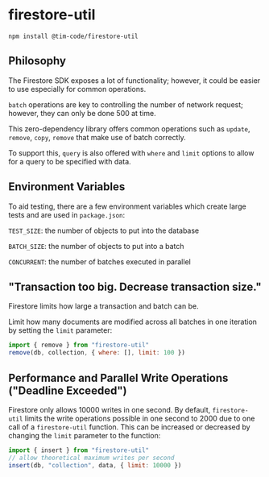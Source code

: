 # firestore-util

```
npm install @tim-code/firestore-util
```

## Philosophy

The Firestore SDK exposes a lot of functionality; however, it could be easier to use especially for common operations.

`batch` operations are key to controlling the number of network request; however, they can only be done 500 at time.

This zero-dependency library offers common operations such as `update`, `remove`, `copy`, `remove` that make use of batch correctly.

To support this, `query` is also offered with `where` and `limit` options to allow for a query to be specified with data.

## Environment Variables

To aid testing, there are a few environment variables which create large tests and are used in `package.json`:

`TEST_SIZE`: the number of objects to put into the database

`BATCH_SIZE`: the number of objects to put into a batch

`CONCURRENT`: the number of batches executed in parallel

## "Transaction too big. Decrease transaction size."

Firestore limits how large a transaction and batch can be.

Limit how many documents are modified across all batches in one iteration by setting the `limit` parameter:

```js
import { remove } from "firestore-util"
remove(db, collection, { where: [], limit: 100 })
```

## Performance and Parallel Write Operations ("Deadline Exceeded")

Firestore only allows 10000 writes in one second. By default, `firestore-util` limits the write operations possible in one second to 2000 due to one call of a `firestore-util` function. This can be increased or decreased by changing the `limit` parameter to the function:

```js
import { insert } from "firestore-util"
// allow theoretical maximum writes per second
insert(db, "collection", data, { limit: 10000 })
```
